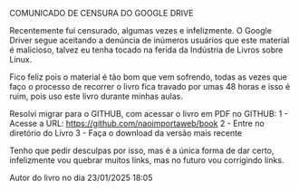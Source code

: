 COMUNICADO DE CENSURA DO GOOGLE DRIVE

Recentemente fui censurado, algumas vezes e infelizmente. O Google Driver segue aceitando a denúncia de inúmeros usuários que este material é malicioso, talvez eu tenha tocado na ferida da Indústria de Livros sobre Linux.

Fico feliz pois o material é tão bom que vem sofrendo, todas as vezes que faço o processo de recorrer o livro fica travado por umas 48 horas e isso é ruim, pois uso este livro durante minhas aulas.

Resolvi migrar para o GITHUB, com acessar o livro em PDF no GITHUB:
1 - Acesse a URL: https://github.com/naoimportaweb/book
2 - Entre no diretório do Livro
3 - Faça o download da versão mais recente


Tenho que pedir desculpas por isso, mas é a única forma de dar certo, infelizmente vou quebrar muitos links, mas no futuro vou corrigindo links.

Autor do livro no dia 23/01/2025 18:05
